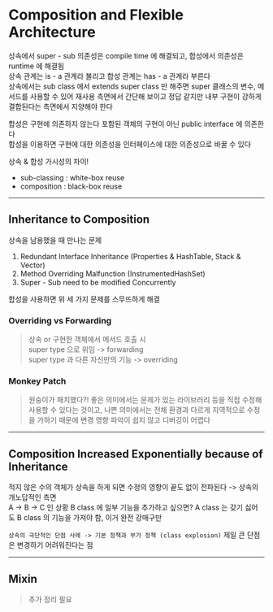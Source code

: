 # Composition and Flexible Architecture
상속에서 super - sub 의존성은 compile time 에 해결되고, 합성에서 의존성은 runtime 에 해결됨 <br>
상속 관계는 is - a 관계라 불리고 합성 관계는 has - a 관계라 부른다 <br>
상속에서는 sub class 에서 extends super class 만 해주면 super 클래스의 변수, 메서드를 사용할 수 있어 재사용 측면에서 간단해 보이고 정답 같지만 내부 구현이 강하게 결합된다는 측면에서 지양해야 한다

합성은 구현에 의존하지 않는다 포함된 객체의 구현이 아닌 public interface 에 의존한다 <br>
합성을 이용하면 구현에 대한 의존성을 인터페이스에 대한 의존성으로 바꿀 수 있다

상속 & 합성 가시성의 차이!
- sub-classing : white-box reuse
- composition : black-box reuse

<hr>

## Inheritance to Composition
상속을 남용했을 때 만나는 문제
1. Redundant Interface Inheritance (Properties & HashTable, Stack & Vector)
2. Method Overriding Malfunction (InstrumentedHashSet)
3. Super - Sub need to be modified Concurrently

합성을 사용하면 위 세 가지 문제를 스무뜨하게 해결

### Overriding vs Forwarding
> 상속 or 구현한 객체에서 메서드 호출 시 <br>
> super type 으로 위임 -> forwarding <br>
> super type 과 다른 자신만의 기능 -> overriding

### Monkey Patch
> 원숭이가 패치했다?! 좋은 의미에서는 문제가 있는 라이브러리 등을 직접 수정해 사용할 수 있다는 것이고,
> 나쁜 의미에서는 전체 환경과 다르게 지역적으로 수정을 가하기 때문에 변경 영향 파악이 쉽지 않고 디버깅이 어렵다

<hr>

## Composition Increased Exponentially because of Inheritance
적지 않은 수의 객체가 상속을 하게 되면 수정의 영향이 끝도 없이 전파된다 -> 상속의 개노답적인 측면 <br>
A -> B -> C 인 상황 B class 에 일부 기능을 추가하고 싶으면? A class 는 갖기 싫어도 B class 의 기능을 가져야 함,
이거 완전 강매구만

`상속의 극단적인 단점 사례 -> 기본 정책과 부가 정책 (class explosion)`
제일 큰 단점은 변경하기 어려워진다는 점

<hr>

## Mixin
>추가 정리 필요
